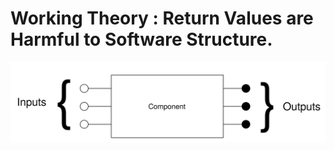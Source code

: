 
# Working Theory : Return Values are Harmful to Software Structure.





![](../resources/images/Component.svg)